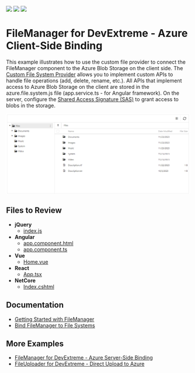 <!-- default badges list -->
![](https://img.shields.io/endpoint?url=https://codecentral.devexpress.com/api/v1/VersionRange/722431694/23.1.3%2B)
[![](https://img.shields.io/badge/Open_in_DevExpress_Support_Center-FF7200?style=flat-square&logo=DevExpress&logoColor=white)](https://supportcenter.devexpress.com/ticket/details/T1202399)
[![](https://img.shields.io/badge/📖_How_to_use_DevExpress_Examples-e9f6fc?style=flat-square)](https://docs.devexpress.com/GeneralInformation/403183)
<!-- default badges end -->
# FileManager for DevExtreme - Azure Client-Side Binding

This example illustrates how to use the custom file provider to connect the FileManager component to the Azure Blob Storage on the client side. The [Custom File System Provider](https://js.devexpress.com/Documentation/ApiReference/UI_Components/dxFileManager/File_System_Providers/Custom) allows you to implement custom APIs to handle file operations (add, delete, rename, etc.). All APIs that implement access to Azure Blob Storage on the client are stored in the azure.file.system.js file (app.service.ts - for Angular framework). On the server, configure the [Shared Access Signature (SAS)](https://docs.microsoft.com/en-us/azure/storage/common/storage-sas-overview) to grant access to blobs in the storage.

![FileManager](/file-manager-client-side-binding.png)

## Files to Review

- **jQuery**
    - [index.js](jQuery/src/index.js)
- **Angular**
    - [app.component.html](Angular/src/app/app.component.html)
    - [app.component.ts](Angular/src/app/app.component.ts)
- **Vue**
    - [Home.vue](Vue/src/components/HomeContent.vue)
- **React**
    - [App.tsx](React/src/App.tsx)
- **NetCore**    
    - [Index.cshtml](ASP.NET%20Core/Views/Home/Index.cshtml)

## Documentation

- [Getting Started with FileManager](https://js.devexpress.com/Angular/Documentation/Guide/UI_Components/FileManager/Getting_Started_with_File_Manager/)
- [Bind FileManager to File Systems](https://js.devexpress.com/Angular/Documentation/Guide/UI_Components/FileManager/Bind_to_File_Systems/)

## More Examples

- [FileManager for DevExtreme - Azure Server-Side Binding](https://github.com/DevExpress-Examples/devextreme-file-manager-azure-server-side-binding)
- [FileUploader for DevExtreme - Direct Upload to Azure](https://github.com/DevExpress-Examples/devextreme-file-uploader-direct-upload-to-azure)
